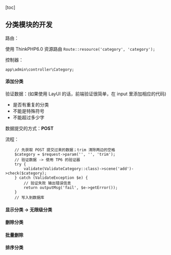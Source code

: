[toc]

## 分类模块的开发

路由：

使用 ThinkPHP6.0 资源路由 `Route::resource('category', 'category');`

控制器：

`app\admin\controller\Category;`

#### 添加分类

验证数据：(如果使用 LayUI 的话，前端验证很简单，在 input 里添加相应的代码)

- 是否有重复的分类
- 不能是特殊符号
- 不能超过多少字

数据提交的方式：**POST**

流程：

```
    // 先获取 POST 提交过来的数据；trim 清除两边的空格
    $category = $request->param('', '', 'trim');
    // 验证数据 -> 使用 TP6 的验证器
    try {
        validate(ValidateCategory::class)->scene('add')->check($category);
    } catch (ValidateException $e) {
        // 验证失败 输出错误信息
        return outputMsg('fail', $e->getError());
    }
    // 写入到数据库
```

#### 显示分类 -> 无限级分类

#### 删除分类

#### 批量删除

#### 排序分类